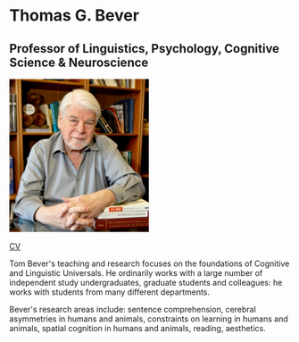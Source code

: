 # Thomas G. Bever

## Professor of Linguistics, Psychology, Cognitive Science &amp; Neuroscience

<img src="images/tgb.jpg" alt="alt text" width="250" padding="10px">

[CV](dox/tgb_cv_jan16.docx)

Tom Bever's teaching and research focuses on the foundations of Cognitive and Linguistic Universals. He ordinarily works with a large number of independent study undergraduates, graduate students and colleagues: he works with students from many different departments.

Bever's research areas include: sentence comprehension, cerebral asymmetries in humans and animals, constraints on learning in humans and animals, spatial cognition in humans and animals, reading, aesthetics.
